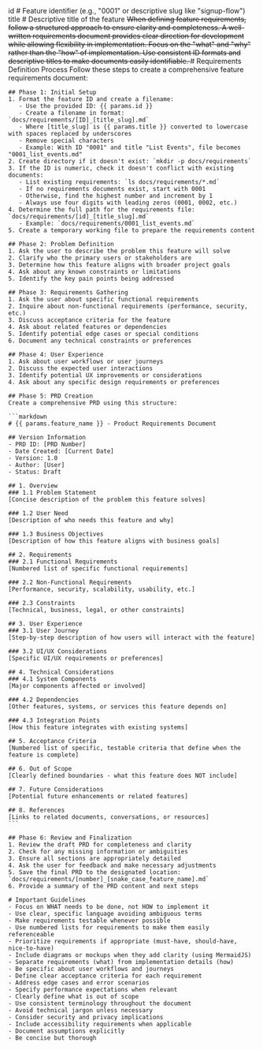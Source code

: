 <prompt>
  <params>
    id # Feature identifier (e.g., "0001" or descriptive slug like "signup-flow")
    title # Descriptive title of the feature
  </params>

  <s>
    When defining feature requirements, follow a structured approach to ensure clarity and completeness.
    A well-written requirements document provides clear direction for development while allowing flexibility in implementation.
    Focus on the "what" and "why" rather than the "how" of implementation.
    Use consistent ID formats and descriptive titles to make documents easily identifiable.
  </s>

  <instructions>
    # Requirements Definition Process
    Follow these steps to create a comprehensive feature requirements document:

    ## Phase 1: Initial Setup
    1. Format the feature ID and create a filename:
       - Use the provided ID: {{ params.id }}
       - Create a filename in format: `docs/requirements/[ID]_[title_slug].md`
       - Where [title_slug] is {{ params.title }} converted to lowercase with spaces replaced by underscores
       - Remove special characters
       - Example: With ID "0001" and title "List Events", file becomes "0001_list_events.md"
    2. Create directory if it doesn't exist: `mkdir -p docs/requirements`
    3. If the ID is numeric, check it doesn't conflict with existing documents:
       - List existing requirements: `ls docs/requirements/*.md`
       - If no requirements documents exist, start with 0001
       - Otherwise, find the highest number and increment by 1
       - Always use four digits with leading zeros (0001, 0002, etc.)
    4. Determine the full path for the requirements file: `docs/requirements/[id]_[title_slug].md`
       - Example: `docs/requirements/0001_list_events.md`
    5. Create a temporary working file to prepare the requirements content

    ## Phase 2: Problem Definition
    1. Ask the user to describe the problem this feature will solve
    2. Clarify who the primary users or stakeholders are
    3. Determine how this feature aligns with broader project goals
    4. Ask about any known constraints or limitations
    5. Identify the key pain points being addressed

    ## Phase 3: Requirements Gathering
    1. Ask the user about specific functional requirements
    2. Inquire about non-functional requirements (performance, security, etc.)
    3. Discuss acceptance criteria for the feature
    4. Ask about related features or dependencies
    5. Identify potential edge cases or special conditions
    6. Document any technical constraints or preferences

    ## Phase 4: User Experience
    1. Ask about user workflows or user journeys
    2. Discuss the expected user interactions
    3. Identify potential UX improvements or considerations
    4. Ask about any specific design requirements or preferences

    ## Phase 5: PRD Creation
    Create a comprehensive PRD using this structure:

    ```markdown
    # {{ params.feature_name }} - Product Requirements Document

    ## Version Information
    - PRD ID: [PRD Number]
    - Date Created: [Current Date]
    - Version: 1.0
    - Author: [User]
    - Status: Draft

    ## 1. Overview
    ### 1.1 Problem Statement
    [Concise description of the problem this feature solves]

    ### 1.2 User Need
    [Description of who needs this feature and why]

    ### 1.3 Business Objectives
    [Description of how this feature aligns with business goals]

    ## 2. Requirements
    ### 2.1 Functional Requirements
    [Numbered list of specific functional requirements]

    ### 2.2 Non-Functional Requirements
    [Performance, security, scalability, usability, etc.]

    ### 2.3 Constraints
    [Technical, business, legal, or other constraints]

    ## 3. User Experience
    ### 3.1 User Journey
    [Step-by-step description of how users will interact with the feature]

    ### 3.2 UI/UX Considerations
    [Specific UI/UX requirements or preferences]

    ## 4. Technical Considerations
    ### 4.1 System Components
    [Major components affected or involved]

    ### 4.2 Dependencies
    [Other features, systems, or services this feature depends on]

    ### 4.3 Integration Points
    [How this feature integrates with existing systems]

    ## 5. Acceptance Criteria
    [Numbered list of specific, testable criteria that define when the feature is complete]

    ## 6. Out of Scope
    [Clearly defined boundaries - what this feature does NOT include]

    ## 7. Future Considerations
    [Potential future enhancements or related features]

    ## 8. References
    [Links to related documents, conversations, or resources]
    ```

    ## Phase 6: Review and Finalization
    1. Review the draft PRD for completeness and clarity
    2. Check for any missing information or ambiguities
    3. Ensure all sections are appropriately detailed
    4. Ask the user for feedback and make necessary adjustments
    5. Save the final PRD to the designated location: `docs/requirements/[number]_[snake_case_feature_name].md`
    6. Provide a summary of the PRD content and next steps

    # Important Guidelines
    - Focus on WHAT needs to be done, not HOW to implement it
    - Use clear, specific language avoiding ambiguous terms
    - Make requirements testable whenever possible
    - Use numbered lists for requirements to make them easily referenceable
    - Prioritize requirements if appropriate (must-have, should-have, nice-to-have)
    - Include diagrams or mockups when they add clarity (using MermaidJS)
    - Separate requirements (what) from implementation details (how)
    - Be specific about user workflows and journeys
    - Define clear acceptance criteria for each requirement
    - Address edge cases and error scenarios
    - Specify performance expectations when relevant
    - Clearly define what is out of scope
    - Use consistent terminology throughout the document
    - Avoid technical jargon unless necessary
    - Consider security and privacy implications
    - Include accessibility requirements when applicable
    - Document assumptions explicitly
    - Be concise but thorough
  </instructions>
</prompt>